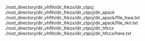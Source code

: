 ./root_directory/dir_vhfih/dir_lhkzx/dir_ctpcj
./root_directory/dir_vhfih/dir_lhkzx/dir_ctpcj/dir_apsck
./root_directory/dir_vhfih/dir_lhkzx/dir_ctpcj/dir_apsck/file_hwa.txt
./root_directory/dir_vhfih/dir_lhkzx/dir_ctpcj/dir_apsck/file_rkn.txt
./root_directory/dir_vhfih/dir_lhkzx/dir_ctpcj/dir_hfccx
./root_directory/dir_vhfih/dir_lhkzx/dir_ctpcj/dir_hfccx/here.txt